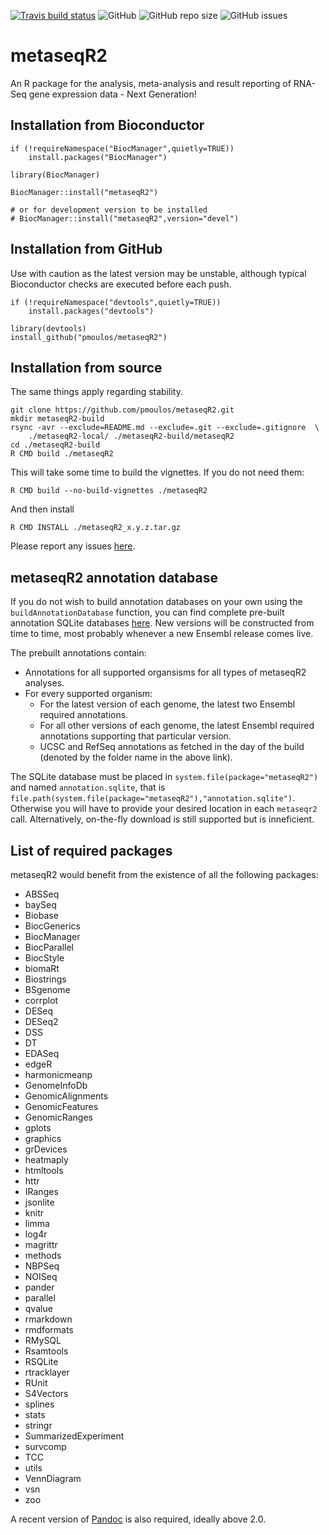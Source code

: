 <!-- badges: start -->
  [![Travis build status](https://travis-ci.org/pmoulos/metaseqR2.svg?branch=master)](https://travis-ci.org/pmoulos/metaseqR2)
  ![GitHub](https://img.shields.io/github/license/pmoulos/metaseqR2)
  ![GitHub repo size](https://img.shields.io/github/repo-size/pmoulos/metaseqR2)
  ![GitHub issues](https://img.shields.io/github/issues/pmoulos/metaseqR2)
<!-- badges: end -->

# metaseqR2

An R package for the analysis, meta-analysis and result reporting of RNA-Seq 
gene expression data - Next Generation!

## Installation from Bioconductor

```
if (!requireNamespace("BiocManager",quietly=TRUE))
    install.packages("BiocManager")

library(BiocManager)

BiocManager::install("metaseqR2")

# or for development version to be installed
# BiocManager::install("metaseqR2",version="devel")
```

## Installation from GitHub

Use with caution as the latest version may be unstable, although typical
Bioconductor checks are executed before each push.

```
if (!requireNamespace("devtools",quietly=TRUE))
    install.packages("devtools")

library(devtools)
install_github("pmoulos/metaseqR2")
```

## Installation from source

The same things apply regarding stability.

```
git clone https://github.com/pmoulos/metaseqR2.git
mkdir metaseqR2-build
rsync -avr --exclude=README.md --exclude=.git --exclude=.gitignore  \
    ./metaseqR2-local/ ./metaseqR2-build/metaseqR2
cd ./metaseqR2-build
R CMD build ./metaseqR2
```

This will take some time to build the vignettes. If you do not need them:

```
R CMD build --no-build-vignettes ./metaseqR2
```

And then install

```
R CMD INSTALL ./metaseqR2_x.y.z.tar.gz
```

Please report any issues [here](https://github.com/pmoulos/metaseqR2-local/issues). 

## metaseqR2 annotation database

If you do not wish to build annotation databases on your own using the
```buildAnnotationDatabase``` function, you can find complete pre-built 
annotation SQLite databases
[here](https://drive.google.com/drive/folders/15lOY9PBggCcaoohO_0rQTvExXenqah55?usp=sharing). 
New versions will be constructed from time to time, most probably whenever a new
Ensembl release comes live.

The prebuilt annotations contain:

* Annotations for all supported organsisms for all types of metaseqR2 analyses.
* For every supported organism:
  + For the latest version of each genome, the latest two Ensembl required
  annotations.
  + For all other versions of each genome, the latest Ensembl required
  annotations supporting that particular version.
  + UCSC and RefSeq annotations as fetched in the day of the build (denoted
  by the folder name in the above link).
  
The SQLite database must be placed in ```system.file(package="metaseqR2")``` and
named ```annotation.sqlite```, that is
```file.path(system.file(package="metaseqR2"),"annotation.sqlite")```. Otherwise
you will have to provide your desired location in each ```metaseqr2``` call.
Alternatively, on-the-fly download is still supported but is inneficient.

## List of required packages

metaseqR2 would benefit from the existence of all the following packages:

* ABSSeq
* baySeq
* Biobase
* BiocGenerics
* BiocManager
* BiocParallel
* BiocStyle
* biomaRt
* Biostrings
* BSgenome
* corrplot
* DESeq
* DESeq2
* DSS
* DT
* EDASeq
* edgeR
* harmonicmeanp
* GenomeInfoDb
* GenomicAlignments
* GenomicFeatures
* GenomicRanges
* gplots
* graphics
* grDevices
* heatmaply
* htmltools
* httr
* IRanges
* jsonlite
* knitr
* limma
* log4r
* magrittr
* methods
* NBPSeq
* NOISeq
* pander
* parallel
* qvalue
* rmarkdown
* rmdformats
* RMySQL
* Rsamtools
* RSQLite
* rtracklayer
* RUnit
* S4Vectors
* splines
* stats
* stringr
* SummarizedExperiment
* survcomp
* TCC
* utils
* VennDiagram
* vsn
* zoo

A recent version of [Pandoc](https://pandoc.org/) is also required, ideally
above 2.0.
